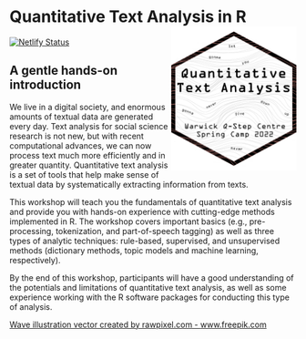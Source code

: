 
# Quantitative Text Analysis in R <img src="content/home/coursedown.png" align="right" width="220"/>

<!-- badges: start -->

[![Netlify
Status](https://api.netlify.com/api/v1/badges/ad93845a-da16-4591-bbf4-f1e2a2ccc019/deploy-status)](https://app.netlify.com/sites/coursedown/deploys)
<!-- badges: end -->

## A gentle hands-on introduction

We live in a digital society, and enormous amounts of textual data are generated every day. Text analysis for social science research is not new, but with recent computational advances, we can now process text much more efficiently and in greater quantity. Quantitative text analysis is a set of tools that help make sense of textual data by systematically extracting information from texts. 

This workshop will teach you the fundamentals of quantitative text analysis and provide you with hands-on experience with cutting-edge methods implemented in R. The workshop covers important basics (e.g., pre-processing, tokenization, and part-of-speech tagging) as well as three types of analytic techniques: rule-based, supervised, and unsupervised methods (dictionary methods, topic models and machine learning, respectively). 

By the end of this workshop, participants will have a good understanding of the potentials and limitations of quantitative text analysis, as well as some experience working with the R software packages for conducting this type of analysis.


<a href="https://www.freepik.com/vectors/wave-illustration">Wave illustration vector created by rawpixel.com - www.freepik.com</a>
